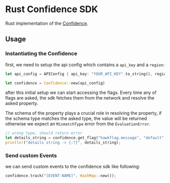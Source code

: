 # Rust Confidence SDK

Rust implementation of the [Confidence](https://confidence.spotify.com/).

## Usage

### Instantiating the Confidence

first, we need to setup the api config which contains a `api_key` and a `region`:

```rust
let api_config = APIConfig { api_key: "YOUR_API_KEY".to_string(), region: YOUR_REGION };

let confidence = Confidence::new(api_config)
```

after this initial setup we can start accessing the flags.
Every time any of flags are asked, the sdk fetches them from the network and resolve the asked property.

The schema of the property plays a crucial role in resolving the property, if the schema type matches the asked type, the value will be returned otherwise
we expect an `MismatchType` error from the `EvaluationError`.

```rust
// wrong type, should return error
let details_string = confidence.get_flag("hawkflag.message", "default".to_string()).await;
println!("details string -> {:?}", details_string);
```
### Send custom Events
we can send custom events to the confidence sdk like following:

```rust
confidence.track("[EVENT-NAME]", HashMap::new());
```